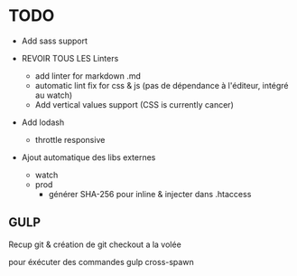 # TODO

- Add sass support

- REVOIR TOUS LES Linters
  - add linter for markdown .md
  - automatic lint fix for css & js (pas de dépendance à l'éditeur, intégré au watch)
  - Add vertical values support (CSS is currently cancer)

- Add lodash
  - throttle responsive

- Ajout automatique des libs externes
  - watch
  - prod
    - générer SHA-256 pour inline & injecter dans .htaccess

## GULP

Recup git & création de git checkout a la volée

pour éxécuter des commandes gulp cross-spawn
